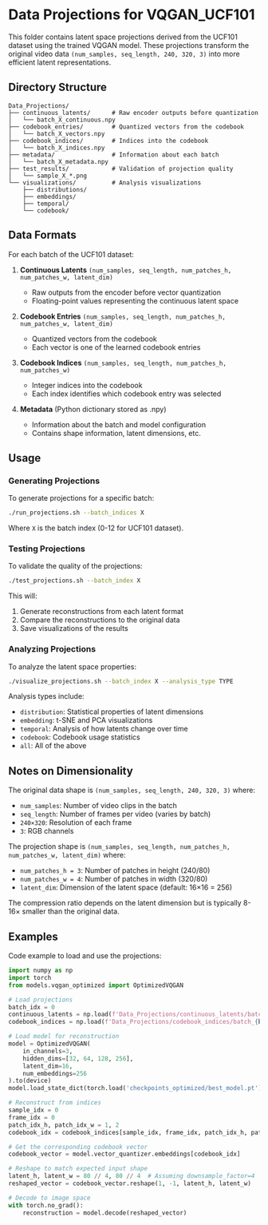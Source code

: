 # Data Projections for VQGAN_UCF101

This folder contains latent space projections derived from the UCF101 dataset using the trained VQGAN model. These projections transform the original video data `(num_samples, seq_length, 240, 320, 3)` into more efficient latent representations.

## Directory Structure

```
Data_Projections/
├── continuous_latents/      # Raw encoder outputs before quantization
│   └── batch_X_continuous.npy
├── codebook_entries/        # Quantized vectors from the codebook
│   └── batch_X_vectors.npy
├── codebook_indices/        # Indices into the codebook
│   └── batch_X_indices.npy
├── metadata/                # Information about each batch
│   └── batch_X_metadata.npy
├── test_results/            # Validation of projection quality
│   └── sample_X_*.png
└── visualizations/          # Analysis visualizations
    ├── distributions/
    ├── embeddings/
    ├── temporal/
    └── codebook/
```

## Data Formats

For each batch of the UCF101 dataset:

1. **Continuous Latents** `(num_samples, seq_length, num_patches_h, num_patches_w, latent_dim)`
   - Raw outputs from the encoder before vector quantization
   - Floating-point values representing the continuous latent space

2. **Codebook Entries** `(num_samples, seq_length, num_patches_h, num_patches_w, latent_dim)`
   - Quantized vectors from the codebook
   - Each vector is one of the learned codebook entries

3. **Codebook Indices** `(num_samples, seq_length, num_patches_h, num_patches_w)`
   - Integer indices into the codebook
   - Each index identifies which codebook entry was selected

4. **Metadata** (Python dictionary stored as .npy)
   - Information about the batch and model configuration
   - Contains shape information, latent dimensions, etc.

## Usage

### Generating Projections

To generate projections for a specific batch:

```bash
./run_projections.sh --batch_indices X
```

Where `X` is the batch index (0-12 for UCF101 dataset).

### Testing Projections

To validate the quality of the projections:

```bash
./test_projections.sh --batch_index X
```

This will:
1. Generate reconstructions from each latent format
2. Compare the reconstructions to the original data
3. Save visualizations of the results

### Analyzing Projections

To analyze the latent space properties:

```bash
./visualize_projections.sh --batch_index X --analysis_type TYPE
```

Analysis types include:
- `distribution`: Statistical properties of latent dimensions
- `embedding`: t-SNE and PCA visualizations
- `temporal`: Analysis of how latents change over time
- `codebook`: Codebook usage statistics
- `all`: All of the above

## Notes on Dimensionality

The original data shape is `(num_samples, seq_length, 240, 320, 3)` where:
- `num_samples`: Number of video clips in the batch
- `seq_length`: Number of frames per video (varies by batch)
- `240×320`: Resolution of each frame
- `3`: RGB channels

The projection shape is `(num_samples, seq_length, num_patches_h, num_patches_w, latent_dim)` where:
- `num_patches_h = 3`: Number of patches in height (240/80)
- `num_patches_w = 4`: Number of patches in width (320/80)
- `latent_dim`: Dimension of the latent space (default: 16×16 = 256)

The compression ratio depends on the latent dimension but is typically 8-16× smaller than the original data.

## Examples

Code example to load and use the projections:

```python
import numpy as np
import torch
from models.vqgan_optimized import OptimizedVQGAN

# Load projections
batch_idx = 0
continuous_latents = np.load(f'Data_Projections/continuous_latents/batch_{batch_idx}_continuous.npy')
codebook_indices = np.load(f'Data_Projections/codebook_indices/batch_{batch_idx}_indices.npy')

# Load model for reconstruction
model = OptimizedVQGAN(
    in_channels=3,
    hidden_dims=[32, 64, 128, 256],
    latent_dim=16,
    num_embeddings=256
).to(device)
model.load_state_dict(torch.load('checkpoints_optimized/best_model.pt'))

# Reconstruct from indices
sample_idx = 0
frame_idx = 0
patch_idx_h, patch_idx_w = 1, 2
codebook_idx = codebook_indices[sample_idx, frame_idx, patch_idx_h, patch_idx_w]

# Get the corresponding codebook vector
codebook_vector = model.vector_quantizer.embeddings[codebook_idx]

# Reshape to match expected input shape
latent_h, latent_w = 80 // 4, 80 // 4  # Assuming downsample_factor=4
reshaped_vector = codebook_vector.reshape(1, -1, latent_h, latent_w)

# Decode to image space
with torch.no_grad():
    reconstruction = model.decode(reshaped_vector)
```
